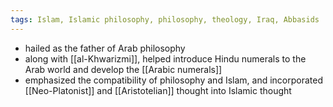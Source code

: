 ```yaml
---
tags: Islam, Islamic philosophy, philosophy, theology, Iraq, Abbasids
---
```


- hailed as the father of Arab philosophy
- along with [[al-Khwarizmi]], helped introduce Hindu numerals to the Arab world and develop the [[Arabic numerals]]
- emphasized the compatibility of philosophy and Islam, and incorporated [[Neo-Platonist]] and [[Aristotelian]] thought into Islamic thought